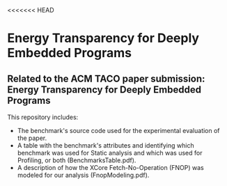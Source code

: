 <<<<<<< HEAD
#  Energy Transparency for Deeply Embedded Programs

Related to the ACM TACO paper submission: Energy Transparency for Deeply Embedded Programs
------------------------------------------------------------------------------------------

This repository includes:

- The benchmark's source code used for the experimental evaluation of the paper.
- A table with the benchmark's attributes and identifying which benchmark was used for Static analysis and which was used for Profiling, or both (BenchmarksTable.pdf).
- A description of how the XCore Fetch-No-Operation (FNOP) was modeled for our analysis (FnopModeling.pdf).
